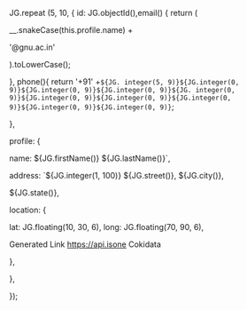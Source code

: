 JG.repeat (5, 10, {
id: JG.objectId(),email() {
  return (

__.snakeCase(this.profile.name) +

'@gnu.ac.in'

).toLowerCase();

},
  phone(){
    return '+91' +`${JG. integer(5, 9)}${JG.integer(0, 9)}${JG.integer(0, 9)}${JG.integer(0, 9)}${JG. integer(0, 9)}${JG.integer(0, 9)}${JG.integer(0, 9)}${JG.integer(0, 9)}${JG.integer(0, 9)}${JG.integer(0, 9)}`;

},

profile: {

name: ${JG.firstName()} ${JG.lastName()}`,

address: `${JG.integer(1, 100)} ${JG.street()}, ${JG.city()},

${JG.state()},

location: {

lat: JG.floating(10, 30, 6), long: JG.floating(70, 90, 6),

Generated Link https://api.isone Cokidata

},

},

});

